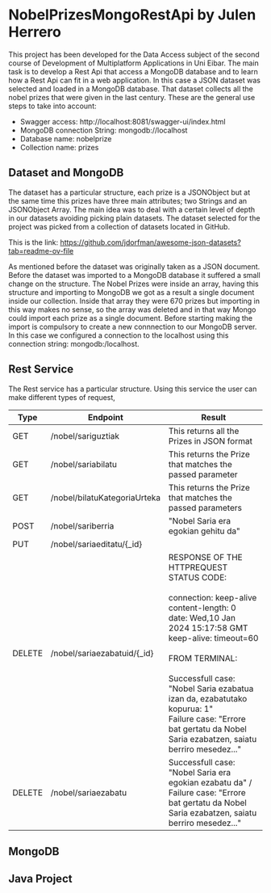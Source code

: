 # NobelPrizesMongoRestApi by Julen Herrero

This project has been developed for the Data Access subject of the second course of Development of Multiplatform Applications in Uni Eibar. The main task is to develop a Rest Api that access a MongoDB database and to learn how a Rest Api can fit in a web application. In this case a JSON dataset was selected and loaded in a MongoDB database. That dataset collects all the nobel prizes that were given in the last century. These are the general use steps to take into account:

- Swagger access: http://localhost:8081/swagger-ui/index.html
- MongoDB connection String: mongodb://localhost
- Database name: nobelprize
- Collection name: prizes

## Dataset and MongoDB
The dataset has a particular structure, each prize is a JSONObject but at the same time this prizes have three main attributes; two Strings and an JSONObject Array. The main idea was to deal with a certain level of depth in our datasets avoiding picking plain datasets. The dataset selected for the project was picked from a collection of datasets located in GitHub. 

This is the link: https://github.com/jdorfman/awesome-json-datasets?tab=readme-ov-file

As mentioned before the dataset was originally taken as a JSON document. Before the dataset was imported to a MongoDB database it suffered a small change on the structure. The Nobel Prizes were inside an array, having this structure and importing to MongoDB we got as a result a single document inside our collection. Inside that array they were 670 prizes but importing in this way makes no sense, so the array was deleted and in that way Mongo could import each prize as a single document. Before starting making the import is compulsory to create a new connnection to our MongoDB server. In this case we configured a connection to the localhost using this connection string: mongodb:/localhost.

## Rest Service

The Rest service has a particular structure. Using this service the user can make different types of request, 

|Type|Endpoint|Result|
|----|--------|------|
|GET |/nobel/sariguztiak| This returns all the Prizes in JSON format|
|GET |/nobel/sariabilatu| This returns the Prize that matches the passed parameter|
|GET |/nobel/bilatuKategoriaUrteka|This returns the Prize that matches the passed parameters|
|POST |/nobel/sariberria|"Nobel Saria era egokian gehitu da"|
|PUT |/nobel/sariaeditatu/{_id}|      |
|DELETE |/nobel/sariaezabatuid/{_id}|RESPONSE OF THE HTTPREQUEST STATUS CODE:<br><br>connection: keep-alive<br>content-length: 0<br>date: Wed,10 Jan 2024 15:17:58 GMT<br>keep-alive: timeout=60<br><br>FROM TERMINAL:<br><br>Successfull case: "Nobel Saria ezabatua izan da, ezabatutako kopurua: 1"<br>Failure case: "Errore bat gertatu da Nobel Saria ezabatzen, saiatu berriro mesedez..."|
|DELETE |/nobel/sariaezabatu|Successfull case: "Nobel Saria era egokian ezabatu da" / Failure case: "Errore bat gertatu da Nobel Saria ezabatzen, saiatu berriro mesedez..."|

## MongoDB


## Java Project
